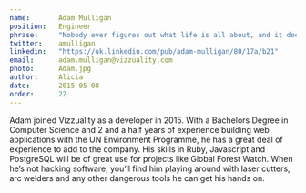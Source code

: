 ```yaml
---
name:       Adam Mulligan
position:   Engineer
phrase:     "Nobody ever figures out what life is all about, and it doesn't matter. Explore the world. Nearly everything is really interesting if you go into it deeply enough."
twitter:    amulligan
linkedin:   "https://uk.linkedin.com/pub/adam-mulligan/80/17a/b21"
email:      adam.mulligan@vizzuality.com
photo:      Adam.jpg
author:     Alicia
date:       2015-05-08
order:      22
---
```


Adam joined Vizzuality as a developer in 2015. With a Bachelors Degree in Computer Science and 2 and a half years of experience building web applications with the UN Environment Programme, he has a great deal of experience to add to the company. 
His skills in Ruby, Javascript and PostgreSQL will be of great use for projects like Global Forest Watch. When he’s not hacking software, you’ll find him playing around with laser cutters, arc welders and any other dangerous tools he can get his hands on. 
